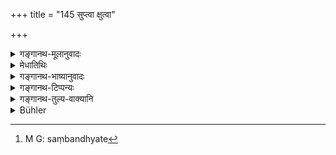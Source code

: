 +++
title = "145 सुप्त्वा क्षुत्वा"

+++

<details><summary>गङ्गानथ-मूलानुवादः</summary>

One should sip water after having slept, after having sneezed, after having eaten, after having spat, after having told a lie, after having drunk water, and when going to read the Veda, even though he may be quite pure.—(143).
</details>

<details><summary>मेधातिथिः</summary>

**क्षुत्वा** अनिच्छतो वायुप्रेर्यमाणस्य यो नासिकाच्छिद्राद् उपजायते शब्दः स क्षवथुः, तं कृत्वा । **प्रयतो ऽपि सन्** । एतद् अध्येष्यमाणपदेनैव संबध्यते[^२७५] । प्रयतो ऽप्य् **अध्येष्यमाण** आचम्याधीयीत, अध्ययनविध्यङ्गतयाचमनं कुर्याद् इत्य् अर्थः । स्नानादिभ्यस् त्व् अनन्तरं सकृद् एव । यत् पुनर् उक्तम्-


[^२७५]:
     M G: saṃbandhyate

- सुप्त्वा क्षुत्वा च भुक्त्वा च पीत्वापो वै मुनिस् तथा ।

- आचान्तः पुनर् आचामेन् निष्ठीव्योक्त्वानृतं वचः ॥ इति ।

एवम् अभिसंबन्धो ऽत्र कर्तव्यः- आचान्तो भुक्त्वापुनर् आचामेत् । यत्र पुनर् द्विर् आचामेद् इति पठ्यते तत्रानन्तर्येणैकक्रियावृत्तिः ॥ ५.१४३ ॥
</details>

<details><summary>गङ्गानथ-भाष्यानुवादः</summary>

‘*After having sneezed*,’—after having done *sneezing*, which is the name given to the sound that emanates involuntarily from the nostrils of a man moved by internal wind.

‘*Even though he may be quite pure*.’—This is to be construed only with the phrase^(‘)*when going to read the Veda*’; the meaning being that even though he be quite pure, he should, when going to read the Veda, read it after having sipped water; *i.e*., the water sipping-should be done as part of the procedure laid down in connection with Vedic study; while after *sleep* &c., the water-sipping shall be done *once* only.

As for the following declaration—^(‘)Having slept, having sneezed, having eaten, having drunk water, the wise man shall sip water and then again sip water; as also after having spat and told lies’,—this has to be construed to mean that ‘having sipped water, he should eat and then sip water again.’ In a case however where it is clearly stated that ‘one should sip water *twice*, the act has to be repeated consecutively.’ (143)
</details>

<details><summary>गङ्गानथ-टिप्पन्यः</summary>

(Verse 145 of others.)

*Cf* 2.70.

This verse is quoted in *Aparārka* (p. 1139), which adds that the ‘water-sipping’ here laid down for lying is to be combined with the repeating of the *Gāyatrī*—the water-sipping removing the uncleanliness and the *Gāyatrī* removing

the sin;—in *Mitākṣarā* (on 1.196);—in *Vīramitrodaya* (Āhnika, p. 115), which notes that though this verse clearly implies that water-sipping is not done for the purpose of removing impurity, yet it is absolutely necessary, whenever one eats or drinks;—in *Parāśaramādhava* (Ācāra, p. 224);—in *Parāśaramādhava* (Prāyaścitta, p. 423), which says that this refers to unintentional lying;—in *Vīramitrodaya* (Saṃskāra, p. 523), which adds that ‘*prayatopi*’ means ‘though he may have already washed’;—and in *Śuddhikaumudī* (p. 349), which explains ‘*Adhyeṣyamāṇaḥ*’ as ‘going to read.’
</details>

<details><summary>गङ्गानथ-तुल्य-वाक्यानि</summary>

*Gautama* (1.374.—‘On sleeping, dining, and sneezing, he shall again sip
water.’

*Āpastamba* (1.16.14).—‘On touching during sleep or sternutation, the
effluvia of the nose or the eyes, or touching

blood, hair, fire, kine, a Brāhmaṇa or a woman, and after having walked on the high road, and after having touched an impure thing or man, and after having put on his lower garment, he shall either bathe or sip or merely touch water.’

*Vaśiṣṭha* (3.38).—‘If, after having sipped water, he sleeps, eats,
sneezes, drinks, weeps or bathes, or puts on a dress, he must again sip water.’

*Viṣṇu* (22.75)—‘Having sneezed, slept, and eaten, or going to eat and
to study, or having drunk water, bathed, spat, or having put on his garment, walked on the high road, discharged urine or faeces, touched dry hone of five-toed animals—he must sip water.’

*Gobhila* (1.2.33).—‘Having slept or eaten or sneezed or taken a bath or
drunk something or changed his garments or walked on the high road or gone to a crematorium,—he should sip water again and again.’

*Yājñavalkya* (1.196).—‘Having bathed or drunk, or sneezing or sleeping
or passing along the road, or after putting on a garment, he shall sip water again, even though he may have already sipped water.’

*Baudhāyana* (Aparārka, p. 278).—‘On the cloth-knot becoming loose, if
he re-ties it, he shall sip water; or he may touch moist earth, cowdung or grass.’

*Āpastamba* (Do.).—‘When going to eat, he shall sip water.’

*Pracetas* (Do.).—‘On urinating, passing faeces, spitting or lying, he
shall sip water again.’

*Paiṭhīnasi* (Do.).—‘On the approach of an asthmatic fit and on passing
a road-crossing, he shall sip water again.’

*Hārīta* (Do., p. 279).—‘When going to sleep, he shall sip water.’

*Parāśara* (Aparārka, p. 780).—‘On sneezing, or spitting, or
food-remnant adhering to the teeth, on lying, and on conversing with outcasts, one shall touch the right car.’

*Vṛddha-Śātātapa* (Aparārka, p. 780).—‘On passing wind, having spat, on
throwing out a tooth, on sneezing, and on conversing with an outcast, one shall touch the right ear.’

*Bṛhaspati* (Parāśaramādhava-Ācāra, p. 224).—‘On passing wind, on
weeping, on becoming angry, on touching a cat or a rat, on laughing, on lying, one should sip water.’

*Kūrmapurāṇa* (Do., p. 225).—‘After having taken his food, he shall sip
water twice; on touching his hairless lips, on putting on clothes, on passing semen, faeces or urine, on improper speaking, on yawning, when going to study, on the approach of an asthmatic ñt, on passing through a road-crossing or a crematorium,—and also during the two twilights,—the Brāhmaṇa shall sip water, even though he may have sipped it already.’
</details>

<details><summary>Bühler</summary>

145	Though he may be (already) pure, let him sip water after sleeping, sneezing, eating, spitting, telling untruths, and drinking water, likewise when he is going to study the Veda.
</details>
